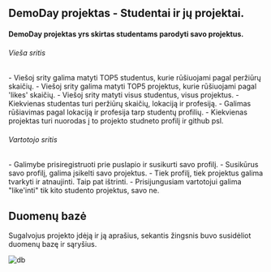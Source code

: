 ## DemoDay projektas - Studentai ir jų projektai.

<h4>DemoDay projektas yrs skirtas studentams parodyti savo projektus.</h4>


<h6>Vieša sritis</h6>
- Viešoj srity galima matyti TOP5 studentus, kurie rūšiuojami pagal peržiūrų skaičių.
- Viešoj srity galima matyti TOP5 projektus, kurie rūšiuojami pagal 'likes' skaičių.
- Viešoj srity matyti visus studentus, visus projektus.
- Kiekvienas studentas turi peržiūrų skaičių, lokaciją ir profesiją.
- Galimas rūšiavimas pagal lokaciją ir profesija tarp studentų profilių.
- Kiekvienas projektas turi nuorodas į to projekto studneto profilį ir github psl.

<h6>Vartotojo sritis</h6>
- Galimybe prisiregistruoti prie puslapio ir susikurti savo profilį.
- Susikūrus savo profilį, galima įsikelti savo projektus.
- Tiek profilį, tiek projektus galima tvarkyti ir atnaujinti. Taip pat ištrinti.
- Prisijungusiam vartotojui galima "like'inti" tik kito studento projektus, savo ne.



## Duomenų bazė

Sugalvojus projekto įdėją ir ją aprašius, sekantis žingsnis buvo susidėliot duomenų bazę ir sąryšius.

![db](https://github.com/Ksavera/DemoDayProject/assets/99336407/5240e70c-4076-4e53-bb57-f458ec13a88c)

